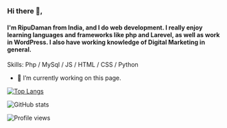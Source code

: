 ### Hi there 👋,
#### I'm RipuDaman from India, and I do web development. I really enjoy learning languages and frameworks like php and Larevel, as well as work in WordPress. I also have working knowledge of Digital Marketing in general.



Skills: Php / MySql / JS / HTML / CSS / Python

- 🔭 I’m currently working on this page. 


[![Top Langs](https://github-readme-stats.vercel.app/api/top-langs/?username=Ripu110)](https://github.com/anuraghazra/github-readme-stats)

![GitHub stats](https://github-readme-stats.vercel.app/api?username=Ripu110&show_icons=true&count_private=true)  

![Profile views](https://gpvc.arturio.dev/Ripu110)  
